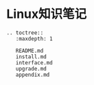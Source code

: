 # Linux知识笔记

```eval_rst
.. toctree::
   :maxdepth: 1

   README.md
   install.md
   interface.md
   upgrade.md
   appendix.md
```